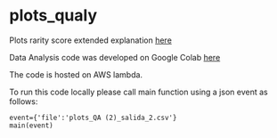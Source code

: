 # plots_qualy
Plots rarity score extended explanation [here](https://bisonic.atlassian.net/l/cp/ogmPCkoD)

Data Analysis code was developed on Google Colab [here](https://colab.research.google.com/drive/1vVLTjuobMdXforO32LHwNE8oUFbTFVly?usp=sharing)

The code is hosted on AWS lambda.

To run this code locally please call main function using a json event as follows:
```
event={'file':'plots_QA (2)_salida_2.csv'}
main(event)
```
